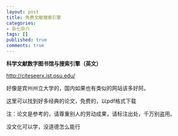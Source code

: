 ```yaml
---
layout: post
title: 免费文献搜索引擎
categories:
- 杂七杂八
tags: []
published: true
comments: true
---
```

<p><strong>科学文献数字图书馆与搜索引擎（英文）</strong></p>

<p><a href="http://citeseerx.ist.psu.edu/" target="_blank">http://citeseerx.ist.psu.edu/</a></p>

<p>好像是宾州州立大学的，国内如果也有类似的网站该多好阿。</p>

<p>这里可以找到好多经典的论文，免费的，以pdf格式下载</p>

<p>注：论文是参考的，请尊重别人的劳动成果，请标注出处，千万别盗用。</p>

<p>没文化可以学，没道德怎么能行</p>

